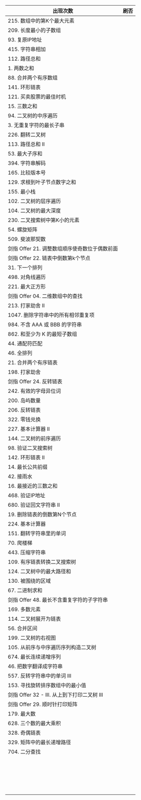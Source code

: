 | 出现次数                                      | 刷否 |
| --------------------------------------------- | ---- |
| 215. 数组中的第K个最大元素                    |      |
| 209. 长度最小的子数组                         |      |
| 93. 复原IP地址                                |      |
| 415. 字符串相加                               |      |
| 112. 路径总和                                 |      |
| 1. 两数之和                                   |      |
| 88. 合并两个有序数组                          |      |
| 141. 环形链表                                 |      |
| 121. 买卖股票的最佳时机                       |      |
| 15. 三数之和                                  |      |
| 94. 二叉树的中序遍历                          |      |
| 3. 无重复字符的最长子串                       |      |
| 226. 翻转二叉树                               |      |
| 113. 路径总和 II                              |      |
| 53. 最大子序和                                |      |
| 394. 字符串解码                               |      |
| 165. 比较版本号                               |      |
| 129. 求根到叶子节点数字之和                   |      |
| 155. 最小栈                                   |      |
| 102. 二叉树的层序遍历                         |      |
| 104. 二叉树的最大深度                         |      |
| 230. 二叉搜索树中第K小的元素                  |      |
| 54. 螺旋矩阵                                  |      |
| 509. 斐波那契数                               |      |
| 剑指 Offer 21. 调整数组顺序使奇数位于偶数前面 |      |
| 剑指 Offer 22. 链表中倒数第k个节点            |      |
| 31. 下一个排列                                |      |
| 498. 对角线遍历                               |      |
| 221. 最大正方形                               |      |
| 剑指 Offer 04. 二维数组中的查找               |      |
| 213. 打家劫舍 II                              |      |
| 1047. 删除字符串中的所有相邻重复项            |      |
| 984. 不含 AAA 或 BBB 的字符串                 |      |
| 862. 和至少为 K 的最短子数组                  |      |
| 44. 通配符匹配                                |      |
| 46. 全排列                                    |      |
| 21. 合并两个有序链表                          |      |
| 198. 打家劫舍                                 |      |
| 剑指 Offer 24. 反转链表                       |      |
| 242. 有效的字母异位词                         |      |
| 200. 岛屿数量                                 |      |
| 206. 反转链表                                 |      |
| 322. 零钱兑换                                 |      |
| 227. 基本计算器 II                            |      |
| 144. 二叉树的前序遍历                         |      |
| 98. 验证二叉搜索树                            |      |
| 142. 环形链表 II                              |      |
| 14. 最长公共前缀                              |      |
| 42. 接雨水                                    |      |
| 16. 最接近的三数之和                          |      |
| 468. 验证IP地址                               |      |
| 680. 验证回文字符串 Ⅱ                         |      |
| 19. 删除链表的倒数第N个节点                   |      |
| 224. 基本计算器                               |      |
| 151. 翻转字符串里的单词                       |      |
| 70. 爬楼梯                                    |      |
| 443. 压缩字符串                               |      |
| 109. 有序链表转换二叉搜索树                   |      |
| 124. 二叉树中的最大路径和                     |      |
| 130. 被围绕的区域                             |      |
| 67. 二进制求和                                |      |
| 剑指 Offer 48. 最长不含重复字符的子字符串     |      |
| 169. 多数元素                                 |      |
| 114. 二叉树展开为链表                         |      |
| 56. 合并区间                                  |      |
| 199. 二叉树的右视图                           |      |
| 105. 从前序与中序遍历序列构造二叉树           |      |
| 674. 最长连续递增序列                         |      |
| 46. 把数字翻译成字符串                        |      |
| 557. 反转字符串中的单词 III                   |      |
| 153. 寻找旋转排序数组中的最小值               |      |
| 剑指 Offer 32 - III. 从上到下打印二叉树 III   |      |
| 剑指 Offer 29. 顺时针打印矩阵                 |      |
| 179. 最大数                                   |      |
| 628. 三个数的最大乘积                         |      |
| 328. 奇偶链表                                 |      |
| 329. 矩阵中的最长递增路径                     |      |
| 704. 二分查找                                 |      |
|                                               |      |
|                                               |      |
|                                               |      |
|                                               |      |
|                                               |      |
|                                               |      |
|                                               |      |
|                                               |      |
|                                               |      |
|                                               |      |
|                                               |      |
|                                               |      |
|                                               |      |
|                                               |      |
|                                               |      |
|                                               |      |
|                                               |      |
|                                               |      |
|                                               |      |
|                                               |      |